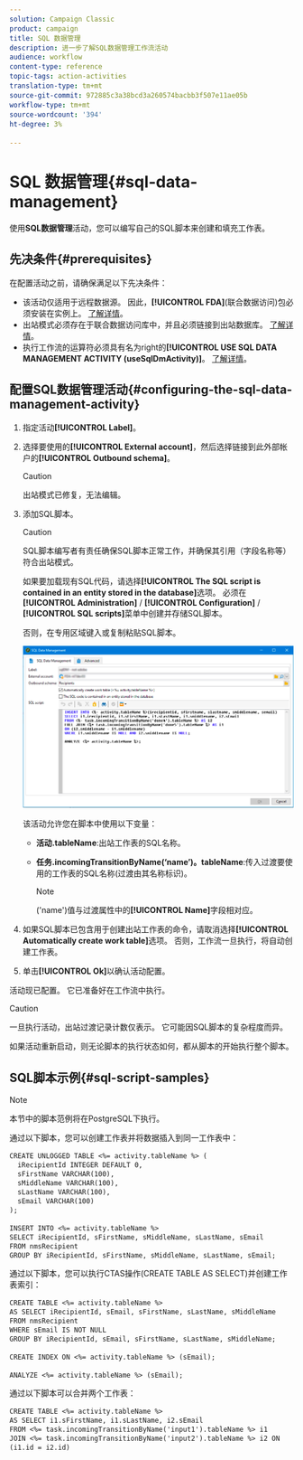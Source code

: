 ```yaml
---
solution: Campaign Classic
product: campaign
title: SQL 数据管理
description: 进一步了解SQL数据管理工作流活动
audience: workflow
content-type: reference
topic-tags: action-activities
translation-type: tm+mt
source-git-commit: 972885c3a38bcd3a260574bacbb3f507e11ae05b
workflow-type: tm+mt
source-wordcount: '394'
ht-degree: 3%

---
```



# SQL 数据管理{#sql-data-management}

使用&#x200B;**SQL数据管理**&#x200B;活动，您可以编写自己的SQL脚本来创建和填充工作表。

## 先决条件{#prerequisites}

在配置活动之前，请确保满足以下先决条件：

* 该活动仅适用于远程数据源。 因此，**[!UICONTROL FDA]**(联合数据访问)包必须安装在实例上。 [了解详情](../../installation/using/about-fda.md)。
* 出站模式必须存在于联合数据访问库中，并且必须链接到出站数据库。 [了解详情](../../configuration/using/about-schema-reference.md)。
* 执行工作流的运算符必须具有名为right的&#x200B;**[!UICONTROL USE SQL DATA MANAGEMENT ACTIVITY (useSqlDmActivity)]**。 [了解详情](../../platform/using/access-management.md#named-rights)。

## 配置SQL数据管理活动{#configuring-the-sql-data-management-activity}

1. 指定活动&#x200B;**[!UICONTROL Label]**。
1. 选择要使用的&#x200B;**[!UICONTROL External account]**，然后选择链接到此外部帐户的&#x200B;**[!UICONTROL Outbound schema]**。

   >[!CAUTION]
   >
   >出站模式已修复，无法编辑。

1. 添加SQL脚本。

   >[!CAUTION]
   >
   >SQL脚本编写者有责任确保SQL脚本正常工作，并确保其引用（字段名称等） 符合出站模式。

   如果要加载现有SQL代码，请选择&#x200B;**[!UICONTROL The SQL script is contained in an entity stored in the database]**&#x200B;选项。 必须在&#x200B;**[!UICONTROL Administration]** / **[!UICONTROL Configuration]** / **[!UICONTROL SQL scripts]**&#x200B;菜单中创建并存储SQL脚本。

   否则，在专用区域键入或复制粘贴SQL脚本。

   ![](assets/sql_datamanagement.png)

   该活动允许您在脚本中使用以下变量：

   * **活动.tableName**:出站工作表的SQL名称。
   * **任务.incomingTransitionByName(‘name’)。tableName**:传入过渡要使用的工作表的SQL名称(过渡由其名称标识)。

      >[!NOTE]
      >
      >(&#39;name&#39;)值与过渡属性中的&#x200B;**[!UICONTROL Name]**&#x200B;字段相对应。

1. 如果SQL脚本已包含用于创建出站工作表的命令，请取消选择&#x200B;**[!UICONTROL Automatically create work table]**&#x200B;选项。 否则，工作流一旦执行，将自动创建工作表。
1. 单击&#x200B;**[!UICONTROL Ok]**&#x200B;以确认活动配置。

活动现已配置。 它已准备好在工作流中执行。

>[!CAUTION]
>
>一旦执行活动，出站过渡记录计数仅表示。 它可能因SQL脚本的复杂程度而异。
>  
>如果活动重新启动，则无论脚本的执行状态如何，都从脚本的开始执行整个脚本。

## SQL脚本示例{#sql-script-samples}

>[!NOTE]
>
>本节中的脚本范例将在PostgreSQL下执行。

通过以下脚本，您可以创建工作表并将数据插入到同一工作表中：

```
CREATE UNLOGGED TABLE <%= activity.tableName %> (
  iRecipientId INTEGER DEFAULT 0,
  sFirstName VARCHAR(100),
  sMiddleName VARCHAR(100),
  sLastName VARCHAR(100),
  sEmail VARCHAR(100)
);

INSERT INTO <%= activity.tableName %>
SELECT iRecipientId, sFirstName, sMiddleName, sLastName, sEmail
FROM nmsRecipient
GROUP BY iRecipientId, sFirstName, sMiddleName, sLastName, sEmail;
```

通过以下脚本，您可以执行CTAS操作(CREATE TABLE AS SELECT)并创建工作表索引：

```
CREATE TABLE <%= activity.tableName %>
AS SELECT iRecipientId, sEmail, sFirstName, sLastName, sMiddleName
FROM nmsRecipient
WHERE sEmail IS NOT NULL
GROUP BY iRecipientId, sEmail, sFirstName, sLastName, sMiddleName;

CREATE INDEX ON <%= activity.tableName %> (sEmail);

ANALYZE <%= activity.tableName %> (sEmail);
```

通过以下脚本可以合并两个工作表：

```
CREATE TABLE <%= activity.tableName %>
AS SELECT i1.sFirstName, i1.sLastName, i2.sEmail
FROM <%= task.incomingTransitionByName('input1').tableName %> i1
JOIN <%= task.incomingTransitionByName('input2').tableName %> i2 ON (i1.id = i2.id)
```


